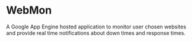 # WebMon
A Google App Engine hosted application to monitor user chosen websites and provide real time notifications about down times and response times.
